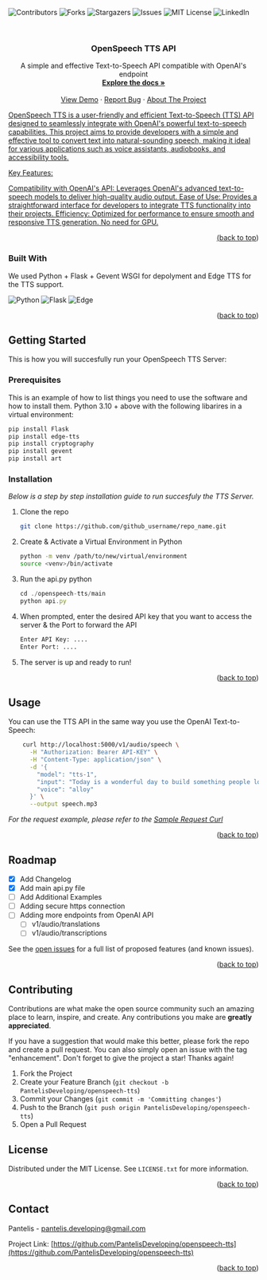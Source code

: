 <!-- Improved compatibility of back to top-->
<a id="readme-top"></a>
![Contributors][contributors-shield]
![Forks][forks-shield]
![Stargazers][stars-shield]
![Issues][issues-shield]
![MIT License][license-shield]
![LinkedIn][linkedin-shield]



<!-- PROJECT LOGO -->
<br />
<div align="left">
    
  <h3 align="center">OpenSpeech TTS API</h3>

  <p align="center">
    A simple and effective Text-to-Speech API compatible with OpenAI's endpoint
    <br />
    <a href="https://github.com/PantelisDeveloping"><strong>Explore the docs »</strong></a>
    <br />
    <br />
    <a href="https://github.com/PantelisDeveloping">View Demo</a>
    ·
    <a href="https://github.com/PantelisDeveloping">Report Bug</a>
    ·
    <a href="https://github.com/PantelisDeveloping>Request Feature</a>
  </p>
</div>

<!-- ABOUT THE PROJECT -->
## About The Project

OpenSpeech TTS is a user-friendly and efficient Text-to-Speech (TTS) API designed to seamlessly integrate with OpenAI's powerful text-to-speech capabilities. This project aims to provide developers with a simple and effective tool to convert text into natural-sounding speech, making it ideal for various applications such as voice assistants, audiobooks, and accessibility tools.

Key Features:

Compatibility with OpenAI's API: Leverages OpenAI's advanced text-to-speech models to deliver high-quality audio output.
Ease of Use: Provides a straightforward interface for developers to integrate TTS functionality into their projects.
Efficiency: Optimized for performance to ensure smooth and responsive TTS generation. No need for GPU.

<p align="right">(<a href="#readme-top">back to top</a>)</p>



### Built With

We used Python + Flask + Gevent WSGI for depolyment and Edge TTS for the TTS support.

![Python](https://img.shields.io/badge/python-3670A0?style=for-the-badge&logo=python&logoColor=ffdd54)
![Flask](https://img.shields.io/badge/flask-%23000.svg?style=for-the-badge&logo=flask&logoColor=white)
![Edge](https://img.shields.io/badge/Edge-0078D7?style=for-the-badge&logo=Microsoft-edge&logoColor=white)


<p align="right">(<a href="#readme-top">back to top</a>)</p>



<!-- GETTING STARTED -->
## Getting Started

This is how you will succesfully run your OpenSpeech TTS Server:

### Prerequisites

This is an example of how to list things you need to use the software and how to install them.
Python 3.10 + above with the following libarires in a virtual environment:
  ```sh
  pip install Flask
  pip install edge-tts
  pip install cryptography
  pip install gevent
  pip install art
  
  ```

### Installation

_Below is a step by step installation guide to run succesfuly the TTS Server._

1. Clone the repo
   ```sh
   git clone https://github.com/github_username/repo_name.git
   ```
3. Create & Activate a Virtual Environment in Python
   ```sh
   python -m venv /path/to/new/virtual/environment
   source <venv>/bin/activate
   ```
4. Run the api.py python
   ```js
   cd ./openspeech-tts/main
   python api.py
   ```
5. When prompted, enter the desired API key that you want to access the server & the Port to forward the API
   ```sh
   Enter API Key: ....
   Enter Port: ....
   ```
6. The server is up and ready to run!

<p align="right">(<a href="#readme-top">back to top</a>)</p>



<!-- USAGE EXAMPLES -->
## Usage

You can use the TTS API in the same way you use the OpenAI Text-to-Speech:
```sh
    curl http://localhost:5000/v1/audio/speech \
      -H "Authorization: Bearer API-KEY" \
      -H "Content-Type: application/json" \
      -d '{
        "model": "tts-1",
        "input": "Today is a wonderful day to build something people love!",
        "voice": "alloy"
      }' \
      --output speech.mp3
   ```

_For the request example, please refer to the [Sample Request Curl](https://example.com)_

<p align="right">(<a href="#readme-top">back to top</a>)</p>



<!-- ROADMAP -->
## Roadmap

- [x] Add Changelog
- [x] Add main api.py file
- [ ] Add Additional Examples
- [ ] Adding secure https connection
- [ ] Adding more endpoints from OpenAI API
    - [ ] v1/audio/translations
    - [ ] v1/audio/transcriptions

See the [open issues](https://github.com/PantelisDeveloping/openspeech-tts/) for a full list of proposed features (and known issues).

<p align="right">(<a href="#readme-top">back to top</a>)</p>



<!-- CONTRIBUTING -->
## Contributing

Contributions are what make the open source community such an amazing place to learn, inspire, and create. Any contributions you make are **greatly appreciated**.

If you have a suggestion that would make this better, please fork the repo and create a pull request. You can also simply open an issue with the tag "enhancement".
Don't forget to give the project a star! Thanks again!

1. Fork the Project
2. Create your Feature Branch (`git checkout -b PantelisDeveloping/openspeech-tts`)
3. Commit your Changes (`git commit -m 'Committing changes'`)
4. Push to the Branch (`git push origin PantelisDeveloping/openspeech-tts`)
5. Open a Pull Request

<!-- LICENSE -->
## License

Distributed under the MIT License. See `LICENSE.txt` for more information.

<p align="right">(<a href="#readme-top">back to top</a>)</p>



<!-- CONTACT -->
## Contact

Pantelis - pantelis.developing@gmail.com

Project Link: [https://github.com/PantelisDeveloping/openspeech-tts](https://github.com/PantelisDeveloping/openspeech-tts)

<p align="right">(<a href="#readme-top">back to top</a>)</p>


<!-- MARKDOWN LINKS & IMAGES -->
<!-- https://www.markdownguide.org/basic-syntax/#reference-style-links -->
[contributors-shield]: https://img.shields.io/github/contributors/othneildrew/Best-README-Template.svg?style=for-the-badge
[contributors-url]: https://github.com/othneildrew/Best-README-Template/graphs/contributors
[forks-shield]: https://img.shields.io/github/forks/othneildrew/Best-README-Template.svg?style=for-the-badge
[forks-url]: https://github.com/othneildrew/Best-README-Template/network/members
[stars-shield]: https://img.shields.io/github/stars/othneildrew/Best-README-Template.svg?style=for-the-badge
[stars-url]: https://github.com/othneildrew/Best-README-Template/stargazers
[issues-shield]: https://img.shields.io/github/issues/othneildrew/Best-README-Template.svg?style=for-the-badge
[issues-url]: https://github.com/othneildrew/Best-README-Template/issues
[license-shield]: https://img.shields.io/github/license/othneildrew/Best-README-Template.svg?style=for-the-badge
[license-url]: https://github.com/othneildrew/Best-README-Template/blob/master/LICENSE.txt
[linkedin-shield]: https://img.shields.io/badge/-LinkedIn-black.svg?style=for-the-badge&logo=linkedin&colorB=555
[linkedin-url]: https://linkedin.com/in/othneildrew
[product-screenshot]: images/screenshot.png
[Next.js]: https://img.shields.io/badge/next.js-000000?style=for-the-badge&logo=nextdotjs&logoColor=white
[Next-url]: https://nextjs.org/
[React.js]: https://img.shields.io/badge/React-20232A?style=for-the-badge&logo=react&logoColor=61DAFB
[React-url]: https://reactjs.org/
[Vue.js]: https://img.shields.io/badge/Vue.js-35495E?style=for-the-badge&logo=vuedotjs&logoColor=4FC08D
[Vue-url]: https://vuejs.org/
[Angular.io]: https://img.shields.io/badge/Angular-DD0031?style=for-the-badge&logo=angular&logoColor=white
[Angular-url]: https://angular.io/
[Svelte.dev]: https://img.shields.io/badge/Svelte-4A4A55?style=for-the-badge&logo=svelte&logoColor=FF3E00
[Svelte-url]: https://svelte.dev/
[Laravel.com]: https://img.shields.io/badge/Laravel-FF2D20?style=for-the-badge&logo=laravel&logoColor=white
[Laravel-url]: https://laravel.com
[Bootstrap.com]: https://img.shields.io/badge/Bootstrap-563D7C?style=for-the-badge&logo=bootstrap&logoColor=white
[Bootstrap-url]: https://getbootstrap.com
[JQuery.com]: https://img.shields.io/badge/jQuery-0769AD?style=for-the-badge&logo=jquery&logoColor=white
[JQuery-url]: https://jquery.com 
